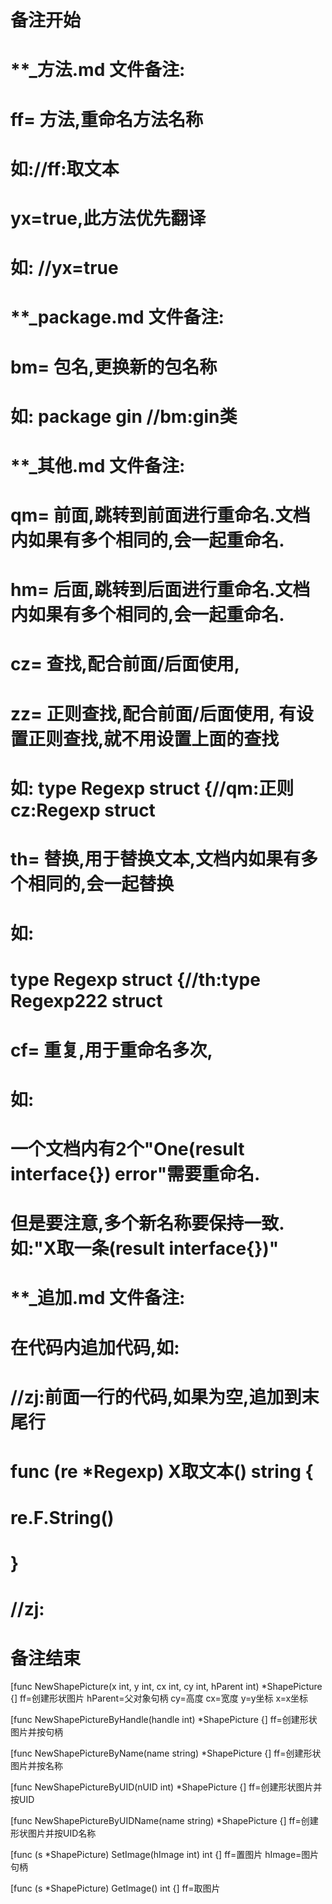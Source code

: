 # 备注开始
# **_方法.md 文件备注:
# ff= 方法,重命名方法名称
# 如://ff:取文本
#
# yx=true,此方法优先翻译
# 如: //yx=true

# **_package.md 文件备注:
# bm= 包名,更换新的包名称 
# 如: package gin //bm:gin类

# **_其他.md 文件备注:
# qm= 前面,跳转到前面进行重命名.文档内如果有多个相同的,会一起重命名.
# hm= 后面,跳转到后面进行重命名.文档内如果有多个相同的,会一起重命名.
# cz= 查找,配合前面/后面使用,
# zz= 正则查找,配合前面/后面使用, 有设置正则查找,就不用设置上面的查找
# 如: type Regexp struct {//qm:正则 cz:Regexp struct
#
# th= 替换,用于替换文本,文档内如果有多个相同的,会一起替换
# 如:
# type Regexp struct {//th:type Regexp222 struct
#
# cf= 重复,用于重命名多次,
# 如: 
# 一个文档内有2个"One(result interface{}) error"需要重命名.
# 但是要注意,多个新名称要保持一致. 如:"X取一条(result interface{})"

# **_追加.md 文件备注:
# 在代码内追加代码,如:
# //zj:前面一行的代码,如果为空,追加到末尾行
# func (re *Regexp) X取文本() string { 
# re.F.String()
# }
# //zj:
# 备注结束

[func NewShapePicture(x int, y int, cx int, cy int, hParent int) *ShapePicture {]
ff=创建形状图片
hParent=父对象句柄
cy=高度
cx=宽度
y=y坐标
x=x坐标

[func NewShapePictureByHandle(handle int) *ShapePicture {]
ff=创建形状图片并按句柄

[func NewShapePictureByName(name string) *ShapePicture {]
ff=创建形状图片并按名称

[func NewShapePictureByUID(nUID int) *ShapePicture {]
ff=创建形状图片并按UID

[func NewShapePictureByUIDName(name string) *ShapePicture {]
ff=创建形状图片并按UID名称

[func (s *ShapePicture) SetImage(hImage int) int {]
ff=置图片
hImage=图片句柄

[func (s *ShapePicture) GetImage() int {]
ff=取图片
